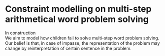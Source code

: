# Constraint modelling on multi-step arithmetical word problem solving   
In construction   
We aim to model how children fail to solve multi-step word problem solving.   
Our belief is that, in case of impasse, the representation of the problem may change by reinterpretation of certain sentence in the problem.

